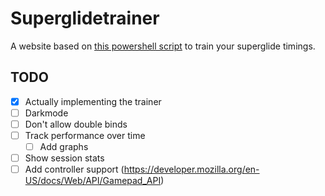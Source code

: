 # Superglidetrainer

A website based on [this powershell script](https://github.com/AngryGroceries/Apex_Superglide_Practice_Tool) to train your superglide timings.

## TODO

- [x] Actually implementing the trainer
- [ ] Darkmode 
- [ ] Don't allow double binds
- [ ] Track performance over time 
  - [ ] Add graphs
- [ ] Show session stats
- [ ] Add controller support (<https://developer.mozilla.org/en-US/docs/Web/API/Gamepad_API>)